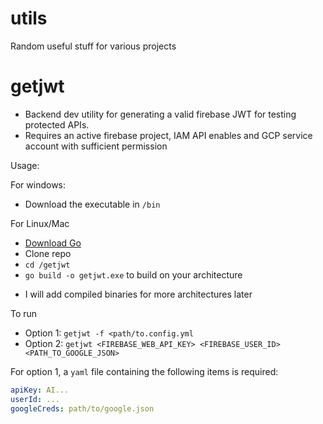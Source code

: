 # utils
Random useful stuff for various projects

# getjwt

- Backend dev utility for generating a valid firebase JWT for testing protected APIs.
- Requires an active firebase project, IAM API enables and GCP service account with sufficient permission

Usage:

For windows:

- Download the executable in `/bin`

For Linux/Mac

- [Download Go](https://go.dev/doc/install)
- Clone repo
- `cd /getjwt`
- `go build -o getjwt.exe` to build on your architecture
* I will add compiled binaries for more architectures later

To run
- Option 1: `getjwt -f <path/to.config.yml`
- Option 2: `getjwt <FIREBASE_WEB_API_KEY> <FIREBASE_USER_ID> <PATH_TO_GOOGLE_JSON>`

For option 1, a `yaml` file containing the following items is required:
```yml
apiKey: AI...
userId: ...
googleCreds: path/to/google.json
```
